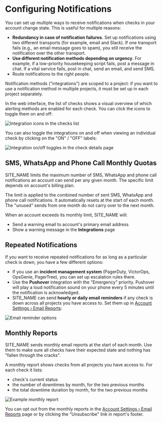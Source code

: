 # Configuring Notifications

You can set up multiple ways to receive notifications when checks in your account
change state. This is useful for multiple reasons:

* **Redundancy in case of notification failures.** Set up notifications using two different
transports (for example, email and Slack). If one transport fails (e.g., an email
message goes to spam), you still receive the notification over the other transport.
* **Use different notification methods depending on urgency**. For example, if a
low-priority housekeeping script fails, post a message in chat. If a vital service fails,
post in chat, send an email, and send SMS.
* Route notifications to the right people.

Notification methods ("integrations") are scoped to a project:
if you want to use a notification method in multiple projects, it must be
set up in each project separately.

In the web interface, the list of checks shows a visual overview of which alerting
methods are enabled for each check. You can click the icons to toggle them on and off:

![Integration icons in the checks list](IMG_URL/checks_integrations.png)

You can also toggle the integrations on and off when viewing an individual check by
clicking on the "ON" / "OFF" labels:

![Integration on/off toggles in the check details page](IMG_URL/details_integrations.png)

## SMS, WhatsApp and Phone Call Monthly Quotas

SITE_NAME limits the maximum number of SMS, WhatsApp and phone call notifications an
account can send per any given month. The specific limit depends on account's
billing plan.

The limit is applied to the combined number of sent SMS, WhatsApp and phone call
notifications. It automatically resets at the start of each month. The "unused" sends
from one month do not carry over to the next month.

When an account exceeds its monthly limit, SITE_NAME will:

* Send a warning email to account's primary email address
* Show a warning message in the **Integrations** page


## Repeated Notifications

If you want to receive repeated notifications for as long as a particular check is
down, you have a few different options:

* If you use an **incident management system** (PagerDuty, VictorOps, OpsGenie,
PagerTree), you can set up escalation rules there.
* Use the **Pushover** integration with the "Emergency" priority. Pushover will
play a loud notification sound on your phone every 5 minutes until the notification
is acknowledged.
* SITE_NAME can send **hourly or daily email reminders** if any check is down
across all projects you have access to.
Set them up in [Account Settings › Email Reports](../../accounts/profile/notifications):

![Email reminder options](IMG_URL/email_reports.png)

## Monthly Reports

SITE_NAME sends monthly email reports at the start of each month. Use them
to make sure all checks have their expected state and nothing has
"fallen through the cracks".

A monthly report shows checks from all projects you have access
to. For each check it lists:

* check's current status
* the number of downtimes by month, for the two previous months
* the total downtime duration by month, for the two previous months

![Example monthly report](IMG_URL/monthly_report.png)

You can opt out from the monthly reports in the
[Account Settings › Email Reports](../../accounts/profile/notifications/) page
or by clicking the "Unsubscribe" link in report's footer.